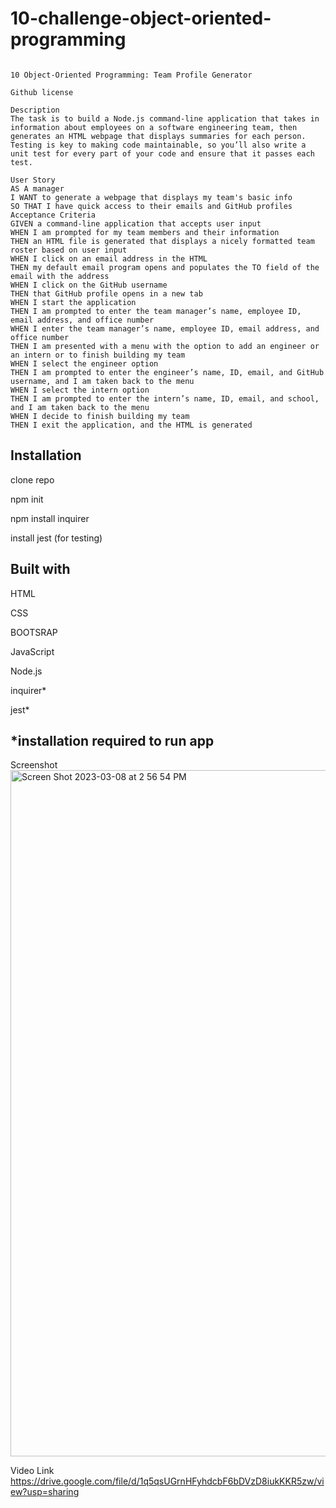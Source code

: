 # 10-challenge-object-oriented-programming
```

10 Object-Oriented Programming: Team Profile Generator

Github license

Description
The task is to build a Node.js command-line application that takes in information about employees on a software engineering team, then generates an HTML webpage that displays summaries for each person. Testing is key to making code maintainable, so you’ll also write a unit test for every part of your code and ensure that it passes each test.
```

```
User Story
AS A manager
I WANT to generate a webpage that displays my team's basic info
SO THAT I have quick access to their emails and GitHub profiles
Acceptance Criteria
GIVEN a command-line application that accepts user input
WHEN I am prompted for my team members and their information
THEN an HTML file is generated that displays a nicely formatted team roster based on user input
WHEN I click on an email address in the HTML
THEN my default email program opens and populates the TO field of the email with the address
WHEN I click on the GitHub username
THEN that GitHub profile opens in a new tab
WHEN I start the application
THEN I am prompted to enter the team manager’s name, employee ID, email address, and office number
WHEN I enter the team manager’s name, employee ID, email address, and office number
THEN I am presented with a menu with the option to add an engineer or an intern or to finish building my team
WHEN I select the engineer option
THEN I am prompted to enter the engineer’s name, ID, email, and GitHub username, and I am taken back to the menu
WHEN I select the intern option
THEN I am prompted to enter the intern’s name, ID, email, and school, and I am taken back to the menu
WHEN I decide to finish building my team
THEN I exit the application, and the HTML is generated
```
## Installation
clone repo

npm init

npm install inquirer

install jest (for testing)

## Built with
HTML

CSS

BOOTSRAP

JavaScript

Node.js

inquirer*

jest*

## *installation required to run app

Screenshot
<img width="1098" alt="Screen Shot 2023-03-08 at 2 56 54 PM" src="https://user-images.githubusercontent.com/113862737/223834650-ac3fe055-2104-47a5-a65d-74638f5fbadd.png">


Video Link
https://drive.google.com/file/d/1q5qsUGrnHFyhdcbF6bDVzD8iukKKR5zw/view?usp=sharing

